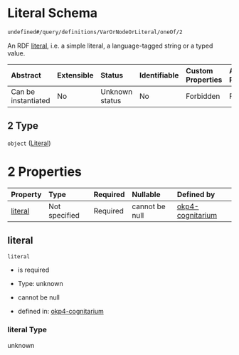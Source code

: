 # Literal Schema

```txt
undefined#/query/definitions/VarOrNodeOrLiteral/oneOf/2
```

An RDF [literal](https://www.w3.org/TR/rdf11-concepts/#dfn-literal), i.e. a simple literal, a language-tagged string or a typed value.

| Abstract            | Extensible | Status         | Identifiable | Custom Properties | Additional Properties | Access Restrictions | Defined In                                                                     |
| :------------------ | :--------- | :------------- | :----------- | :---------------- | :-------------------- | :------------------ | :----------------------------------------------------------------------------- |
| Can be instantiated | No         | Unknown status | No           | Forbidden         | Forbidden             | none                | [okp4-cognitarium.json\*](schema/okp4-cognitarium.json "open original schema") |

## 2 Type

`object` ([Literal](okp4-cognitarium-querymsg-definitions-varornodeorliteral-oneof-literal.md))

# 2 Properties

| Property            | Type          | Required | Nullable       | Defined by                                                                                                                                                                                    |
| :------------------ | :------------ | :------- | :------------- | :-------------------------------------------------------------------------------------------------------------------------------------------------------------------------------------------- |
| [literal](#literal) | Not specified | Required | cannot be null | [okp4-cognitarium](okp4-cognitarium-querymsg-definitions-varornodeorliteral-oneof-literal-properties-literal.md "undefined#/query/definitions/VarOrNodeOrLiteral/oneOf/2/properties/literal") |

## literal

`literal`

* is required

* Type: unknown

* cannot be null

* defined in: [okp4-cognitarium](okp4-cognitarium-querymsg-definitions-varornodeorliteral-oneof-literal-properties-literal.md "undefined#/query/definitions/VarOrNodeOrLiteral/oneOf/2/properties/literal")

### literal Type

unknown
